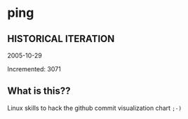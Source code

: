# ping

## HISTORICAL ITERATION
2005-10-29

Incremented: 3071

## What is this?? 
Linux skills to hack the github commit visualization chart `;-)`
